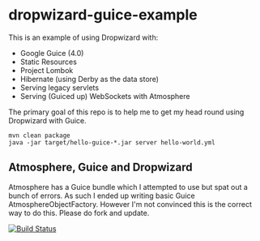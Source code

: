 dropwizard-guice-example
========================

This is an example of using Dropwizard with:

 * Google Guice (4.0)
 * Static Resources 
 * Project Lombok
 * Hibernate (using Derby as the data store)
 * Serving legacy servlets
 * Serving (Guiced up) WebSockets with Atmosphere

The primary goal of this repo is to help me to get my head round using Dropwizard with Guice. 


```
mvn clean package
java -jar target/hello-guice-*.jar server hello-world.yml
```

Atmosphere, Guice and Dropwizard
--------------------------------
Atmosphere has a Guice bundle which I attempted to use but spat out a bunch of errors. As such I ended up writing basic Guice AtmosphereObjectFactory.
However I'm not convinced this is the correct way to do this. Please do fork and update.



[![Build Status](https://travis-ci.org/mlk/dropwizard-guice-example.svg?branch=master)](https://travis-ci.org/mlk/dropwizard-guice-example)
